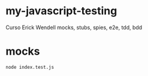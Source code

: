 # my-javascript-testing
Curso Erick Wendell mocks, stubs, spies, e2e, tdd, bdd


# mocks
    node index.test.js




